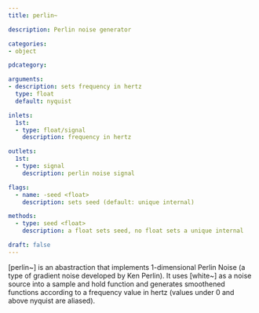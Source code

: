 ```yaml
---
title: perlin~

description: Perlin noise generator

categories:
- object

pdcategory:

arguments:
- description: sets frequency in hertz
  type: float
  default: nyquist

inlets:
  1st:
  - type: float/signal
    description: frequency in hertz

outlets:
  1st:
  - type: signal
    description: perlin noise signal

flags:
  - name: -seed <float>
    description: sets seed (default: unique internal)

methods:
  - type: seed <float>
    description: a float sets seed, no float sets a unique internal

draft: false
---
```


[perlin~] is an abastraction that implements 1-dimensional Perlin Noise (a type of gradient noise developed by Ken Perlin). It uses [white~] as a noise source into a sample and hold function and generates smoothened functions according to a frequency value in hertz (values under 0 and above nyquist are aliased).

